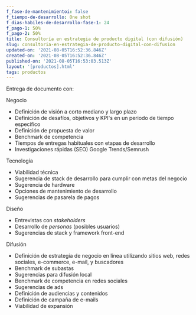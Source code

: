 ```yaml
---
f_fase-de-mantenimientoi: false
f_tiempo-de-desarrollo: One shot
f_dias-habiles-de-desarrollo-fase-1: 24
f_pago-1: 50%
f_pago-2: 50%
title: Consultoría en estrategia de producto digital (con difusión)
slug: consultoria-en-estrategia-de-producto-digital-con-difusion
updated-on: '2021-08-05T16:52:36.846Z'
created-on: '2021-08-05T16:52:36.846Z'
published-on: '2021-08-05T16:53:03.513Z'
layout: '[productos].html'
tags: productos
---
```


Entrega de documento con:

Negocio

*   Definición de visión a corto mediano y largo plazo
*   Definición de desafíos, objetivos y KPI's en un periodo de tiempo específico
*   Definición de propuesta de valor
*   Benchmark de competencia
*   Tiempos de entregas habituales con etapas de desarrollo
*   Investigaciones rápidas (SEO) Google Trends/Semrush

Tecnología

*   Viabilidad técnica
*   Sugerencia de stack de desarrollo para cumplir con metas del negocio
*   Sugerencia de hardware
*   Opciones de mantenimiento de desarrollo
*   Sugerencias de pasarela de pagos

Diseño

*   Entrevistas con _stakeholders_
*   Desarrollo de _personas_ (posibles usuarios)
*   Sugerencias de stack y framework front-end

Difusión

*   Definición de estrategia de negocio en línea utilizando sitios web, redes sociales, e-commerce, e-mail, y buscadores
*   Benchmark de subastas
*   Sugerencias para difusión local
*   Benchmark de competencia en redes sociales
*   Sugerencias de ads
*   Definición de audiencias y contenidos
*   Definición de campaña de e-mails
*   Viabilidad de expansión
